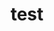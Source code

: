 ---
title: test
description: La page que vous recherchez n'existe pas ou a été déplacée.
image:
  src: /images/uploads/illu-404.svg
---
